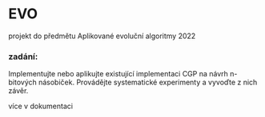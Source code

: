 # EVO
projekt do předmětu Aplikované evoluční algoritmy 2022

### zadání:
Implementujte nebo aplikujte existující implementaci CGP na návrh n-bitových násobiček.
Provádějte systematické experimenty a vyvoďte z nich závěr.

více v dokumentaci
